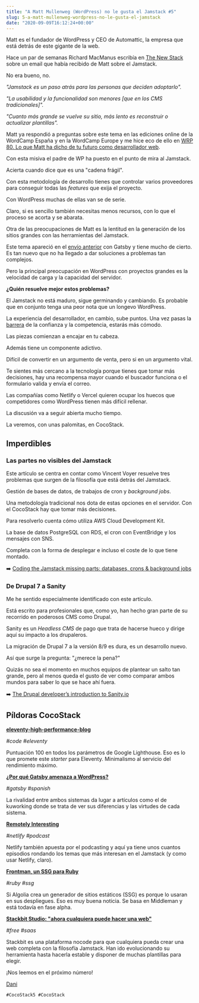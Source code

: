 ```yaml
---
title: "A Matt Mullenweg (WordPress) no le gusta el Jamstack #5"
slug: 5-a-matt-mullenweg-wordpress-no-le-gusta-el-jamstack
date: "2020-09-09T16:12:24+00:00"
---
```

    

Matt es el fundador de WordPress y CEO de Automattic, la empresa que está detrás de este gigante de la web.

Hace un par de semanas Richard MacManus escribía en [The New Stack](https://thenewstack.io/wordpress-co-founder-matt-mullenweg-is-not-a-fan-of-jamstack/) sobre un email que había recibido de Matt sobre el Jamstack.

No era bueno, no.

*"Jamstack es un paso atrás para las personas que deciden adoptarlo".*

*"La usabilidad y la funcionalidad son menores [que en los CMS tradicionales]".*

*"Cuanto más grande se vuelve su sitio, más lento es reconstruir o actualizar plantillas".*



Matt ya respondió a preguntas sobre este tema en las ediciones online de la WordCamp España y en la WordCamp Europe y me hice eco de ello en [WRP 80. Lo que Matt ha dicho de tu futuro como desarrollador web](https://premium.danielprimo.io/podcast/premium/lo-que-matt-ha-dicho-futuro-desarrollador-web).



Con esta misiva el padre de WP ha puesto en el punto de mira al Jamstack.

Acierta cuando dice que es una "cadena frágil". 

Con esta metodología de desarrollo tienes que controlar varios proveedores para conseguir todas las *features* que exija el proyecto. 

Con WordPress muchas de ellas van se de serie.

Claro, si es sencillo también necesitas menos recursos, con lo que el proceso se acorta y se abarata.



Otra de las preocupaciones de Matt es la lentitud en la generación de los sitios grandes con las herramientas del Jamstack.

Este tema apareció en el [envío anterior](https://cocostack.com/newsletter/4-lo-bueno-y-malo-que-esta-pasando-en-gatsby) con Gatsby y tiene mucho de cierto. Es tan nuevo que no ha llegado a dar soluciones a problemas tan complejos.

Pero la principal preocupación en WordPress con proyectos grandes es la velocidad de carga y la capacidad del servidor.



**¿Quién resuelve mejor estos problemas?**

El Jamstack no está maduro, sigue germinando y cambiando. Es probable que en conjunto tenga una peor nota que un  longevo WordPress.

La experiencia del desarrollador, en cambio, sube puntos. Una vez pasas la [barrera](http://www.vikingcodeschool.com/posts/why-learning-to-code-is-so-damn-hard) de la confianza y la competencia, estarás más cómodo.

Las piezas comienzan a encajar en tu cabeza.



Además tiene un componente adictivo. 

Difícil de convertir en un argumento de venta, pero si en un argumento vital.

Te sientes más cercano a la tecnología porque tienes que tomar más decisiones, hay una recompensa mayor cuando el buscador funciona o el formulario valida y envía el correo.



Las compañías como Netlify o Vercel quieren ocupar los huecos que competidores como WordPress tienen más difícil rellenar. 

La discusión va a seguir abierta mucho tiempo. 

La veremos, con unas palomitas, en CocoStack.



## Imperdibles


### Las partes no visibles del Jamstack

Este artículo se centra en contar como Vincent Voyer resuelve tres problemas que surgen de la filosofía que está detrás del Jamstack.

Gestión de bases de datos, de trabajos de cron y *background jobs*.

Una metodología tradicional nos dota de estas opciones en el servidor. Con el CocoStack hay que tomar más decisiones.

Para resolverlo cuenta cómo utiliza AWS Cloud Development Kit.

La base de datos PostgreSQL con RDS, el cron con EventBridge y los mensajes con SNS.

Completa con la forma de desplegar e incluso el coste de lo que tiene montado. 


➡️ [Coding the Jamstack missing parts: databases, crons & background jobs](https://dev.to/vvo/coding-the-jamstack-missing-parts-databases-crons-background-jobs-1bpj)



### De Drupal 7 a Sanity

Me he sentido especialmente identificado con este artículo.

Está escrito para profesionales que, como yo, han hecho gran parte de su recorrido en poderosos CMS como Drupal.

Sanity es un *Headless CMS* de pago que trata de hacerse hueco y dirige aquí su impacto a los drupaleros.

La migración de Drupal 7 a la versión 8/9 es dura, es un desarrollo nuevo.

Así que surge la pregunta: "¿merece la pena?"

Quizás no sea el momento en muchos equipos de plantear un salto tan grande, pero al menos queda el gusto de ver como comparar ambos mundos para saber lo que se hace ahí fuera.

➡️ [The Drupal developer’s introduction to Sanity.io](https://www.sanity.io/blog/sanity-vs-drupal7)



## Píldoras CocoStack


**[eleventy-high-performance-blog](https://github.com/google/eleventy-high-performance-blog)**

*#code* *#eleventy*

Puntuación 100 en todos los parámetros de Google Lighthouse. Eso es lo que promete este _starter_ para Eleventy. Minimalismo al servicio del rendimiento máximo.

**[¿Por qué Gatsby amenaza a WordPress?](https://www.kuworking.com/blog/gatsby-porque-gatsby-amenaza-wordpress)**

*#gatsby* *#spanish*

La rivalidad entre ambos sistemas da lugar a artículos como el de kuworking donde se trata de ver sus diferencias y las virtudes de cada sistema.

**[Remotely Interesting](https://remotelyinteresting.transistor.fm/)**

*#netlify* *#podcast*

Netlify también apuesta por el podcasting y aquí ya tiene unos cuantos episodios rondando los temas que más interesan en el Jamstack (y como usar Netlify, claro).

**[Frontman, un SSG para Ruby](https://github.com/algolia/frontman)**

*#ruby* *#ssg*

Si Algolia crea un generador de sitios estáticos (SSG) es porque lo usaran en sus despliegues. Eso es muy buena noticia. Se basa en Middleman y está todavía en fase alpha.

**[Stackbit Studio: "ahora cualquiera puede hacer una web"](https://www.stackbit.com/blog/announcing-stackbit-studio/)**

*#free* *#saas*

Stackbit es una plataforma nocode para que cualquiera pueda crear una web completa con la filosofía Jamstack. Han ido evolucionando su herramienta hasta hacerla estable y disponer de muchas plantillas para elegir.

¡Nos leemos en el próximo número!



[Dani](https://www.danielprimo.io/now)



`#CocoStack5 #CocoStack`
